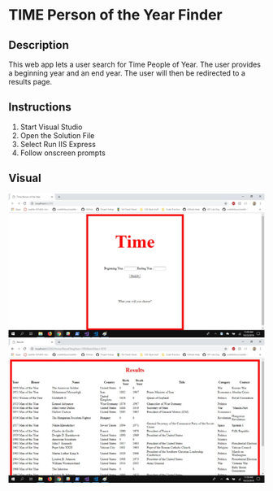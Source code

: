 # TIME Person of the Year Finder
## Description
This web app lets a user search for Time People of Year. The user provides a beginning year and an end year. The user will then be redirected to a results page.

## Instructions
1. Start Visual Studio
2. Open the Solution File
3. Select Run IIS Express
4. Follow onscreen prompts

## Visual
![Search Page](SearchPage.jpg)
![Results Page](ResultsPage.jpg)